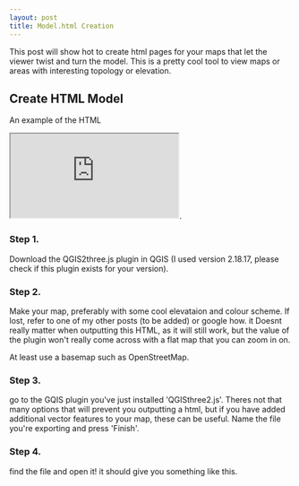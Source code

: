 ```yaml
---
layout: post
title: Model.html Creation
---
```


This post will show hot to create html pages for your maps that let the viewer twist and turn the model. This is a pretty cool tool to view maps or areas with interesting topology or elevation. 

<h2>Create HTML Model</h2>

An example of the HTML 
<iframe src="https://rawgit.com/TierynnB/TierynnB.github.io/master/mapModels/3dModelOutput.html">{newline}</iframe>.
<h3>Step 1.</h3>
Download the QGIS2three.js plugin in QGIS (I used version 2.18.17, please check if this plugin exists for your version).

<h3>Step 2. </h3>
Make your map, preferably with some cool elevataion and colour scheme. If lost, refer to one of my other posts (to be added) or google how. it Doesnt really matter when outputting this HTML, as it will still work, but the value of the plugin won't really come across with a flat map that you can zoom in on. 

At least use a basemap such as OpenStreetMap.

<h3> Step 3. </h3>
go to the GQIS plugin you've just installed 'QGISthree2.js'. Theres not that many options that will prevent you outputting a html, but if you have added additional vector features to your map, these can be useful.
Name the file you're exporting and press 'Finish'.

<h3> Step 4. </h3>
find the file and open it! it should give you something like this.


